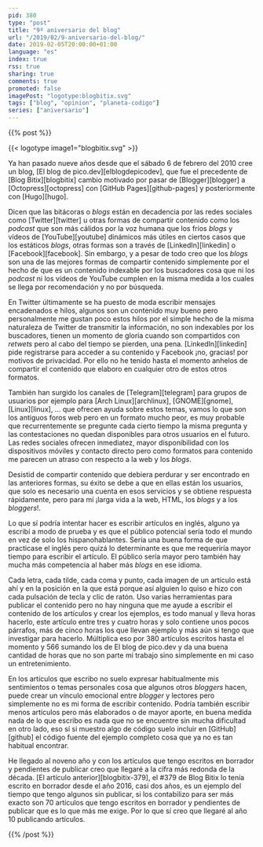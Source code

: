 ```yaml
---
pid: 380
type: "post"
title: "9º aniversario del blog"
url: "/2019/02/9-aniversario-del-blog/"
date: 2019-02-05T20:00:00+01:00
language: "es"
index: true
rss: true
sharing: true
comments: true
promoted: false
imagePost: "logotype:blogbitix.svg"
tags: ["blog", "opinion", "planeta-codigo"]
series: ["aniversario"]
---
```


{{% post %}}

{{< logotype image1="blogbitix.svg" >}}

Ya han pasado nueve años desde que el sábado 6 de febrero del 2010 cree un blog, [El blog de pico.dev][elblogdepicodev], que fue el precedente de [Blog Bitix][blogbitix] cambio motivado por pasar de [Blogger][blogger] a [Octopress][octopress] con [GitHub Pages][github-pages] y posteriormente con [Hugo][hugo].

Dicen que las bitácoras o _blogs_ están en decadencia por las redes sociales como [Twitter][twitter] u otras formas de compartir contenido como los _podcast_ que son más cálidos por la voz humana que los fríos _blogs_ y vídeos de [YouTube][youtube] dinámicos más útiles en ciertos casos que los estáticos _blogs_, otras formas son a través de [LinkedIn][linkedin] o [Facebook][facebook]. Sin embargo, y a pesar de todo creo que los _blogs_ son una de las mejores formas de compartir contenido simplemente por el hecho de que es un contenido indexable por los buscadores cosa que ni los _podcast_ ni los vídeos de YouTube cumplen en la misma medida a los cuales se llega por recomendación y no por búsqueda.

En Twitter últimamente se ha puesto de moda escribir mensajes encadenados e hilos, algunos son un contenido muy bueno pero personalmente me gustan poco estos hilos por el simple hecho de la misma naturaleza de Twitter de transmitir la información, no son indexables por los buscadores, tienen un momento de gloria cuando son compartidos con _retwets_ pero al cabo del tiempo se pierden, una pena. [LinkedIn][linkedin] pide registrarse para acceder a su contenido y Facebook ¡no, gracias! por motivos de privacidad. Por ello no he tenido hasta el momento anhelos de compartir el contenido que elaboro en cualquier otro de estos otros formatos.

También han surgido los canales de [Telegram][telegram] para grupos de usuarios por ejemplo para [Arch Linux][archlinux], [GNOME][gnome], [Linux][linux], ... que ofrecen ayuda sobre estos temas, vamos lo que son los antiguos foros web pero en un formato mucho peor, es muy probable que recurrentemente se pregunte cada cierto tiempo la misma pregunta y las contestaciones no quedan disponibles para otros usuarios en el futuro. Las redes sociales ofrecen inmediatez, mayor disponibilidad con los dispositivos móviles y contacto directo pero como formatos para contenido me parecen un atraso con respecto a la web y los _blogs_.

Desistid de compartir contenido que debiera perdurar y ser encontrado en las anteriores formas, su éxito se debe a que en ellas están los usuarios, que solo es necesario una cuenta en esos servicios y se obtiene respuesta rápidamente, pero para mí ¡larga vida a la web, HTML, los _blogs_ y a los _bloggers_!.

Lo que sí podría intentar hacer es escribir artículos en inglés, alguno ya escribí a modo de prueba y es que el público potencial sería todo el mundo en vez de solo los hispanohablantes. Sería una buena forma de que practicase el inglés pero quizá lo determinante es que me requeriría mayor tiempo para escribir el artículo. El público sería mayor pero también hay mucha más competencia al haber más _blogs_ en ese idioma.

Cada letra, cada tilde, cada coma y punto, cada imagen de un artículo está ahí y en la posición en la que está porque así alguien lo quiso e hizo con cada pulsación de tecla y clic de ratón. Uso varias herramientas para publicar el contenido pero no hay ninguna que me ayude a escribir el contenido de los artículos y crear los ejemplos, es todo manual y lleva horas hacerlo, este artículo entre tres y cuatro horas y solo contiene unos pocos párrafos, más de cinco horas los que llevan ejemplo y más aún si tengo que investigar para hacerlo. Múltiplica eso por 380 artículos escritos hasta el momento y 566 sumando los de El blog de pico.dev y da una buena cantidad de horas que no son parte mi trabajo sino simplemente en mi caso un entretenimiento.

En los artículos que escribo no suelo expresar habitualmente mis sentimientos o temas personales cosa que algunos otros _bloggers_ hacen, puede crear un vínculo emocional entre _blogger_ y lectores pero simplemente no es mi forma de escribir contenido. Podría también escribir menos artículos pero más elaborados o de mayor aporte, en buena medida nada de lo que escribo es nada que no se encuentre sin mucha dificultad en otro lado, eso sí si muestro algo de código suelo incluir en [GitHub][github] el código fuente del ejemplo completo cosa que ya no es tan habitual encontrar.

He llegado al noveno año y con los artículos que tengo escritos en borrador y pendientes de publicar creo que llegaré a la cifra más redonda de la década. [El artículo anterior][blogbitix-379], el #379 de Blog Bitix lo tenía escrito en borrador desde el año 2016, casi dos años, es un ejemplo del tiempo que tengo algunos sin publicar, si los contabilizo para ser más exacto son 70 artículos que tengo escritos en borrador y pendientes de publicar que es lo que más me exige. Por lo que sí creo que llegaré al año 10 publicando artículos.

{{% /post %}}
